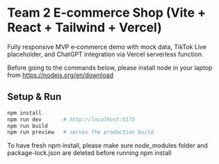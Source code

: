 # Team 2 E-commerce Shop (Vite + React + Tailwind + Vercel)

Fully responsive MVP e‑commerce demo with mock data, TikTok Live placeholder, and ChatGPT integration via Vercel serverless function.  

Before going to the commands below, please install node in your laptop from https://nodejs.org/en/download

## Setup & Run

```bash
npm install
npm run dev       # http://localhost:5173
npm run build
npm run preview   # serves the production build

```

To have fresh npm install, please make sure node_modules folder and package-lock.json are deleted before running npm install

